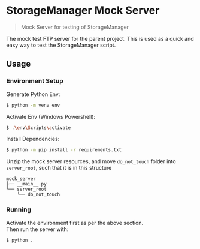 # StorageManager Mock Server
> Mock Server for testing of StorageManager

The mock test FTP server for the parent project.
This is used as a quick and easy way to test the StorageManager script.

## Usage

### Environment Setup
Generate Python Env:
```sh
$ python -m venv env
```

Activate Env (Windows Powershell):
```sh
$ .\env\Scripts\activate
```

Install Dependencies:
```sh
$ python -m pip install -r requirements.txt
```

Unzip the mock server resources, and move `do_not_touch` folder into `server_root`,
such that it is in this structure  
```
mock_server
├── __main__.py
└── server_root
    └── do_not_touch
```

### Running
Activate the environment first as per the above section.  
Then run the server with:  
```sh
$ python .
```
